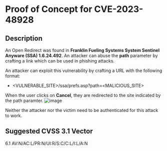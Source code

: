 # Proof of Concept for CVE-2023-48928
## Description
An Open Redirect was found in **Franklin Fueling Systems System Sentinel Anyware (SSA) 1.6.24.492**.
An attacker can abuse the **path** parameter by crafting a link which can be used in phishing attacks.

An attacker can exploit this vulnerability by crafting a URL with the following format:  
* <VULNERABLE_SITE>/ssa/prefs.asp?path=<MALICIOUS_SITE>

When the user clicks on **Cancel**, they are redirected to the site indicated by the path paramter.
![image](https://github.com/MatJosephs/CVEs/assets/73303726/4d263d99-9e40-4792-bfdd-48e87bd63d4c)

Neither the attacker nor the victim need to be authenticated for this attack to work.

## Suggested CVSS 3.1 Vector
6.1 AV:N/AC:L/PR:N/UI:R/S:C/C:L/I:L/A:N
